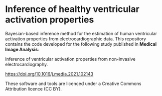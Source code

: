 # Inference of healthy ventricular activation properties
Bayesian-based inference method for the estimation of human ventricular activation properties from electrocardiographic data. 
This repository contains the code developed for the following study published in **Medical Image Analysis**: 

Inference of ventricular activation properties from non-invasive electrocardiography. 

https://doi.org/10.1016/j.media.2021.102143

These software and tools are licenced under a Creative Commons Attribution licence (CC BY).
